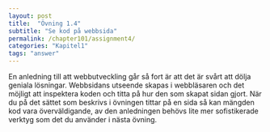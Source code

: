```yaml
---
layout: post
title:  "Övning 1.4"
subtitle: "Se kod på webbsida"
permalink: /chapter101/assignment4/
categories: "Kapitel1"
tags: "answer"
---
```

En anledning till att webbutveckling går så fort är att det är svårt att dölja geniala lösningar. Webbsidans utseende skapas i webbläsaren och det möjligt att inspektera koden och titta på hur den som skapat sidan gjort. När du på det sättet som beskrivs i övningen tittar på en sida så kan mängden kod vara överväldigande, av den anledningen behövs lite mer sofistikerade verktyg som det du använder i nästa övning.
